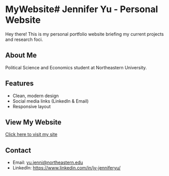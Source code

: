 # MyWebsite# Jennifer Yu - Personal Website

Hey there! This is my personal portfolio website briefing my current projects and research foci.

## About Me
Political Science and Economics student at Northeastern University.

## Features
- Clean, modern design
- Social media links (LinkedIn & Email)
- Responsive layout

## View My Website
[Click here to visit my site]([(https://jenniferxyu.github.io/MyWebsite/))

## Contact
- Email: yu.jenni@northeastern.edu
- LinkedIn: https://www.linkedin.com/in/jy-jenniferyu/ 
